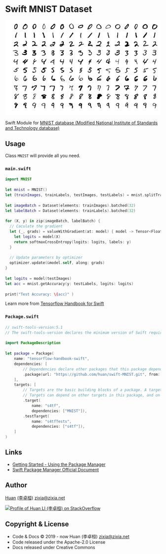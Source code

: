# Swift MNIST Dataset

![MNIST dataset](docs/images/mnist-example.png)

Swift Module for [MNIST database (Modified National Institute of Standards and Technology database)](https://en.wikipedia.org/wiki/MNIST_database)

## Usage

Class `MNIST` will provide all you need.

### `main.swift`

```swift
import MNIST

let mnist = MNIST()
let (trainImages, trainLabels, testImages, testLabels) = mnist.splitTrainTest()

let imageBatch = Dataset(elements: trainImages).batched(32)
let labelBatch = Dataset(elements: trainLabels).batched(32)

for (X, y) in zip(imageBatch, labelBatch) {
  // Caculate the gradient
  let (_, grads) = valueWithGradient(at: model) { model -> Tensor<Float> in
    let logits = model(X)
    return softmaxCrossEntropy(logits: logits, labels: y)
  }

  // Update parameters by optimizer
  optimizer.update(&model.self, along: grads)
}

let logits = model(testImages)
let acc = mnist.getAccuracy(y: testLabels, logits: logits)

print("Test Accuracy: \(acc)" )
```

Learn more from [Tensorflow Handbook for Swift](https://github.com/huan/tensorflow-handbook-swift)

### `Package.swift`

```swift
// swift-tools-version:5.1
// The swift-tools-version declares the minimum version of Swift required to build this package.

import PackageDescription

let package = Package(
    name: "tensorflow-handbook-swift",
    dependencies: [
        // Dependencies declare other packages that this package depends on.
        .package(url: "https://github.com/huan/swift-MNIST.git", from: "0.0.3"),
    ],
    targets: [
        // Targets are the basic building blocks of a package. A target can define a module or a test suite.
        // Targets can depend on other targets in this package, and on products in packages which this package depends on.
        .target(
            name: "s4tf",
            dependencies: ["MNIST"]),
        .testTarget(
            name: "s4tfTests",
            dependencies: ["s4tf"]),
    ]
)
```

## Links

- [Getting Started - Using the Package Manager
](https://swift.org/getting-started/#using-the-package-manager)
- [Swift Package Manager Official Document](https://swift.org/package-manager/)

## Author

[Huan](https://github.com/huan) [(李卓桓)](http://linkedin.com/in/zixia) <zixia@zixia.net>

[![Profile of Huan LI (李卓桓) on StackOverflow](https://stackexchange.com/users/flair/265499.png)](https://stackexchange.com/users/265499)

## Copyright & License

- Code & Docs © 2019 - now Huan (李卓桓) <zixia@zixia.net>
- Code released under the Apache-2.0 License
- Docs released under Creative Commons


